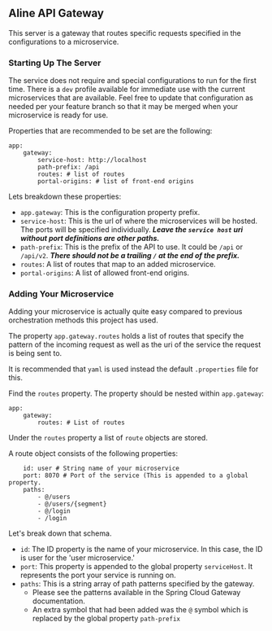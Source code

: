 ## Aline API Gateway

This server is a gateway that routes specific requests specified in the
configurations to a microservice.

### Starting Up The Server

The service does not require and special configurations to run for the first 
time. There is a `dev` profile available for immediate use with the current
microservices that are available. Feel free to update that configuration as
needed per your feature branch so that it may be merged when your 
microservice is ready for use.

Properties that are recommended to be set are the following:

```
app:
    gateway:
        service-host: http://localhost
        path-prefix: /api
        routes: # list of routes
        portal-origins: # list of front-end origins
```

Lets breakdown these properties:
- `app.gateway`: This is the configuration property prefix.
- `service-host`: This is the url of where the microservices will be hosted. The ports will be specified individually. _**Leave the `service host` uri without port definitions are other paths.**_
- `path-prefix`: This is the prefix of the API to use. It could be `/api` or `/api/v2`. _**There should not be a trailing `/` at the end of the prefix.**_
- `routes`: A list of routes that map to an added microservice.
- `portal-origins`: A list of allowed front-end origins.

### Adding Your Microservice

Adding your microservice is actually quite easy compared to previous
orchestration methods this project has used.

The property `app.gateway.routes` holds a list of routes that specify
the pattern of the incoming request as well as the uri of the service
the request is being sent to.

It is recommended that `yaml` is used instead the default `.properties`
file for this. 

Find the `routes` property. The property should be nested within `app.gateway`:

```
app:
    gateway:
        routes: # List of routes
```

Under the `routes` property a list of `route` objects are stored.

A route object consists of the following properties:

```
    id: user # String name of your microservice
    port: 8070 # Port of the service (This is appended to a global property.
    paths:
        - @/users
        - @/users/{segment}
        - @/login
        - /login
```

Let's break down that schema.

- `id`: The ID property is the name of your microservice. In this case, the ID is user for the 'user microservice.'
- `port`: This property is appended to the global property `serviceHost`. It represents the port your service is running on.
- `paths`: This is a string array of path patterns specified by the gateway.
  - Please see the patterns available in the Spring Cloud Gateway documentation.
  - An extra symbol that had been added was the `@` symbol which is replaced by the global property `path-prefix`
